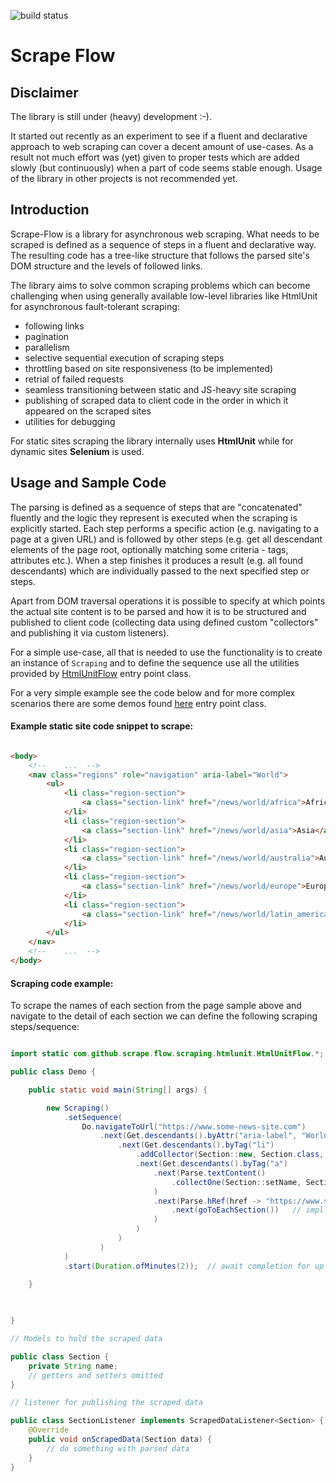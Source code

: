 ![build status](https://github.com/JanisTzou/scrape-flow/actions/workflows/main.yml/badge.svg)

# Scrape Flow

## Disclaimer

The library is still under (heavy) development :-).

It started out recently as an experiment to see if a fluent and declarative approach to web scraping can cover a decent amount of use-cases. 
As a result not much effort was (yet) given to proper tests which are added slowly (but continuously) when a part of code seems stable enough.
Usage of the library in other projects is not recommended yet.

## Introduction

Scrape-Flow is a library for asynchronous web scraping. What needs to be scraped is defined as a sequence of steps in a
fluent and declarative way. The resulting code has a tree-like structure that follows the parsed site's DOM structure
and the levels of followed links.

The library aims to solve common scraping problems which can become challenging when using generally available low-level
libraries like HtmlUnit for asynchronous fault-tolerant scraping:

- following links
- pagination
- parallelism
- selective sequential execution of scraping steps
- throttling based on site responsiveness (to be implemented)
- retrial of failed requests
- seamless transitioning between static and JS-heavy site scraping
- publishing of scraped data to client code in the order in which it appeared on the scraped sites
- utilities for debugging

For static sites scraping the library internally uses **HtmlUnit** while for dynamic sites **Selenium** is used.

## Usage and Sample Code

The parsing is defined as a sequence of steps that are "concatenated" fluently and the logic they represent is executed when the scraping is explicitly started.
Each step performs a specific action (e.g. navigating to a page at a given URL) and is followed by other steps (e.g. get all descendant elements 
of the page root, optionally matching some criteria - tags, attributes etc.). When a step finishes it produces a result (e.g. all found descendants)
which are individually passed to the next specified step or steps. 

Apart from DOM traversal operations it is possible to specify at which points the actual site content is to be parsed and how it is to be structured and published 
to client code (collecting data using defined custom "collectors" and publishing it via custom listeners).

For a simple use-case, all that is needed to use the functionality is to create an instance of `Scraping` and to define the sequence use all the utilities provided by 
 [HtmlUnitFlow](src/main/java/com/github/scrape/flow/scraping/htmlunit/HtmlUnitFlow.java) entry point class.

For a very simple example see the code below and for more complex scenarios there are some demos found [here](src/test/java/com/github/scrape/flow/demos) entry point class.

#### Example static site code snippet to scrape:

```html

<body>
    <!--    ...  -->
    <nav class="regions" role="navigation" aria-label="World">
        <ul>
            <li class="region-section">
                <a class="section-link" href="/news/world/africa">Africa</a>
            </li>
            <li class="region-section">
                <a class="section-link" href="/news/world/asia">Asia</a>
            </li>
            <li class="region-section">
                <a class="section-link" href="/news/world/australia">Australia</a>
            </li>
            <li class="region-section">
                <a class="section-link" href="/news/world/europe">Europe</a>
            </li>
            <li class="region-section">
                <a class="section-link" href="/news/world/latin_america">Latin America</a>
            </li>
        </ul>
    </nav>
    <!--    ...  -->
</body>
```

#### Scraping code example:

To scrape the names of each section from the page sample above and navigate to the detail of each section we can define
the following scraping steps/sequence:


```java

import static com.github.scrape.flow.scraping.htmlunit.HtmlUnitFlow.*;

public class Demo {

    public static void main(String[] args) {

        new Scraping()
            .setSequence(
                Do.navigateToUrl("https://www.some-news-site.com")
                    .next(Get.descendants().byAttr("aria-label", "World")
                        .next(Get.descendants().byTag("li")
                            .addCollector(Section::new, Section.class, new SectionListener())  // for each encountered list item a model is instantiated to hold the scraped data
                            .next(Get.descendants().byTag("a")
                                .next(Parse.textContent()
                                    .collectOne(Section::setName, Section.class)  // defines where to put parsed content
                                )
                                .next(Parse.hRef(href -> "https://www.some-news-site.com" + href)
                                    .next(goToEachSection())   // impl. omitted
                                )
                            )
                        )
                    )
            )
            .start(Duration.ofMinutes(2));  // await completion for up to 2 minutes

    }
    
    

}


```

```java
// Models to hold the scraped data

public class Section {
    private String name;
    // getters and setters omitted
}
```

```java
// listener for publishing the scraped data

public class SectionListener implements ScrapedDataListener<Section> {
    @Override
    public void onScrapedData(Section data) {
        // do something with parsed data
    }
}
 ```
